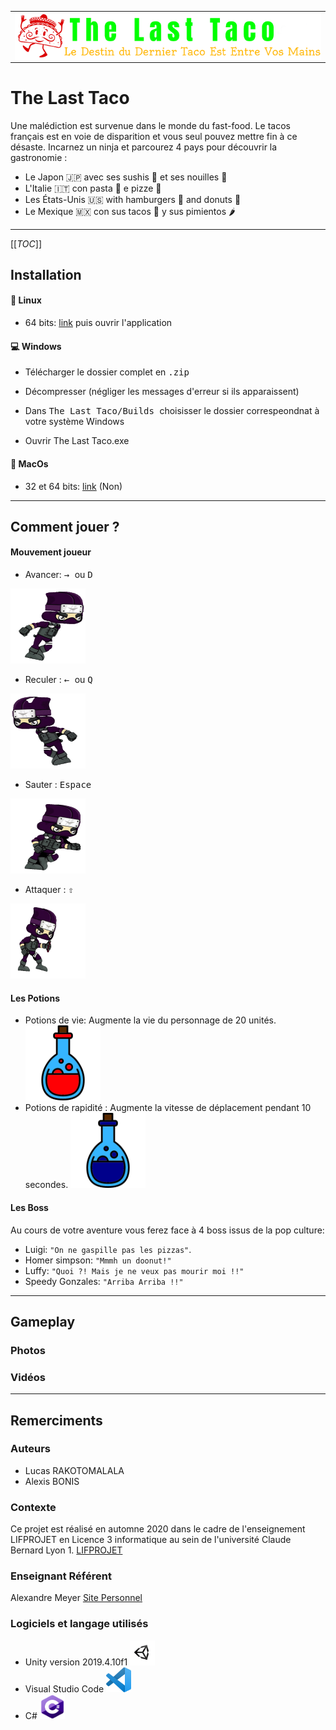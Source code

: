 <table align="center"><tr><td align="center" width="5000">
<img src="images/Logo.png" align="center" width="657" alt="Project icon">
</table>

The Last Taco
===================


Une malédiction est survenue dans le monde du fast-food. Le tacos français est en voie de disparition et vous seul pouvez mettre fin à ce désaste.
Incarnez un ninja et parcourez 4 pays pour découvrir la gastronomie :
-   Le Japon :jp: avec ses sushis  :sushi: et ses nouilles :ramen:
-  L'Italie :it: con pasta :spaghetti: e pizze :pizza:
-   Les États-Unis :us: with hamburgers :hamburger: and donuts :doughnut:
-	Le Mexique 🇲🇽  con sus tacos :taco: y sus pimientos :hot_pepper:


----------
[[_TOC_]]

Installation
-------------

#### :penguin: </i> Linux

- 64 bits: [link](https://github.com/AlexTheHugMachine/-LIFPROJET-2020-201-AM3/-/raw/master/The%20Last%20Taco/Builds/LastTaco.x86_64?inline=false) puis ouvrir l'application

#### :computer: </i> Windows

- Télécharger le dossier complet en <kbd> .zip </kbd>

- Décompresser (négliger les messages d'erreur si ils apparaissent)

- Dans <kbd> The Last Taco/Builds </kbd> choisisser le dossier correspeondnat à votre système Windows

- Ouvrir <kdb> The Last Taco.exe </kdb>

#### :apple: </i> MacOs

- 32 et 64 bits: [link](https://github.com/AlexTheHugMachine/-LIFPROJET-2020-201-AM3/-/tree/master/The%20Last%20Taco/Builds/LastTacosMacOs.app) (Non)

----------


Comment jouer ?
-------------------

#### Mouvement joueur
- Avancer:
<kbd> → </kbd> ou <kbd> D </kbd>
<img src="images/Run.gif"  width="120" height="120">

- Reculer :
<kbd> ← </kbd> ou <kbd> Q </kbd>
<img src="images/Reculer.gif"  width="120" height="120">

- Sauter :
<kbd> Espace</kbd>
<img src="images/Jump.gif"  width="120" height="120">

- Attaquer :
<kbd> ⇧ </kbd>
<img src="images/Attack.gif"  width="120" height="120">


#### Les Potions

- Potions de vie:
		Augmente la vie du personnage de 20 unités.
	<img src="images/HealthPotion.png"  width="120" height="120">
- Potions de rapidité :
		Augmente la vitesse de déplacement pendant 10 secondes.
	<img src="images/SpeedPotion.png"  width="120" height="120">

#### Les Boss

Au cours de votre aventure vous ferez face à 4 boss issus de la pop culture:

- Luigi: `"On ne gaspille pas les pizzas"`.
- Homer simpson: `"Mmmh un doonut!"`
- Luffy: `"Quoi ?! Mais je ne veux pas mourir moi !!"`
- Speedy Gonzales: `"Arriba Arriba !!"`


----------


Gameplay
-------------
### Photos
### Vidéos


----------


Remerciments
--------------------


### Auteurs

- Lucas RAKOTOMALALA
- Alexis BONIS


### Contexte

Ce projet est réalisé en automne 2020 dans le cadre de l'enseignement LIFPROJET en Licence 3 informatique au sein de l'université Claude Bernard Lyon 1.
[LIFPROJET](http://cazabetremy.fr/wiki/doku.php?id=projet:lifprojet)



### Enseignant Référent

Alexandre Meyer  [Site Personnel ](https://perso.liris.cnrs.fr/ameyer/public_html/www/doku.php?id=teaching)


### Logiciels et langage utilisés

- Unity version 2019.4.10f1 <img src="images/Unity.png"  width="40" height="40">
- Visual Studio Code <img src="images/VisualStudioCode.png"  width="40" height="40">
- C# <img src="images/c.png"  width="40" height="40">
